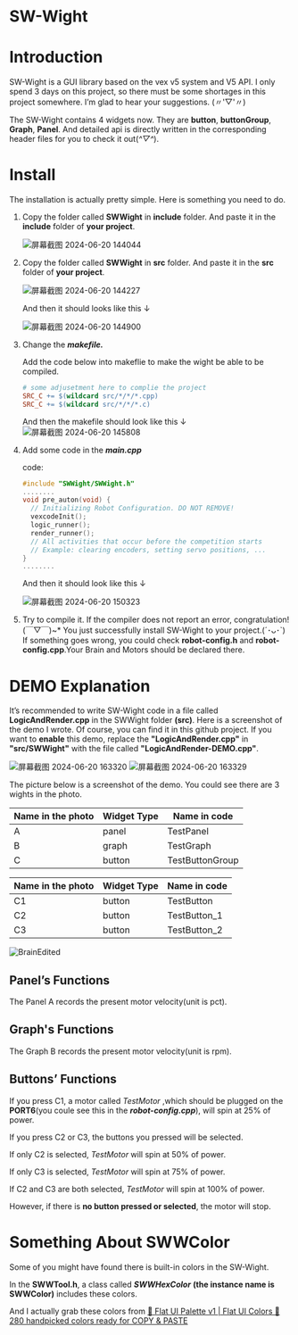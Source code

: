 # SW-Wight

# Introduction

SW-Wight is a GUI library based on the vex v5 system and V5 API. I only spend 3 days on this project, so there must be some shortages in this project somewhere. I’m glad  to hear your suggestions. (〃'▽'〃)

The SW-Wight contains 4 widgets now. They are **button**, **buttonGroup**, **Graph**, **Panel**. And detailed api is directly written in the corresponding header files for you to check it out(*^▽^*).

# Install

The installation is actually pretty simple. Here is something  you need to do.

1. Copy the folder called **SWWight** in **include** folder. And paste it in the **include** folder of **your project**.
    
    ![屏幕截图 2024-06-20 144044](https://github.com/SunWater-233/SW-Wight/assets/109706896/d4b75cc5-624d-4895-b21c-e96656f485cf)

    
2. Copy the folder called **SWWight** in **src** folder. And paste it in the **src** folder of **your project**.
    
   ![屏幕截图 2024-06-20 144227](https://github.com/SunWater-233/SW-Wight/assets/109706896/fee113bf-8194-44dc-973d-dda0a0e2d1c3)

    
    And then it should looks like this ↓
    
    ![屏幕截图 2024-06-20 144900](https://github.com/SunWater-233/SW-Wight/assets/109706896/1e1c7bb4-dcb8-4943-abc8-3ed0805f05b3)

    
3. Change the ***makefile.***
    
    Add the code below into makeflie to make the wight be able to be compiled.
    
    ```makefile
    # some adjusetment here to complie the project
    SRC_C += $(wildcard src/*/*/*.cpp)
    SRC_C += $(wildcard src/*/*/*.c)
    ```
    
    And then the makefile should look like this ↓
    ![屏幕截图 2024-06-20 145808](https://github.com/SunWater-233/SW-Wight/assets/109706896/dc9e3d60-04f1-4bca-ace2-5aa607a82b35)

4. Add some code in the ***main.cpp***
    
    code:
    
    ```cpp
    #include "SWWight/SWWight.h"
    ........
    void pre_auton(void) {
      // Initializing Robot Configuration. DO NOT REMOVE!
      vexcodeInit();
      logic_runner();
      render_runner();
      // All activities that occur before the competition starts
      // Example: clearing encoders, setting servo positions, ...
    }
    ........
    ```
    
    And then it should look like this ↓
    
    ![屏幕截图 2024-06-20 150323](https://github.com/SunWater-233/SW-Wight/assets/109706896/a906d086-a886-4903-a3aa-0c229c99598d)

    
5. Try to compile it. If the compiler does not report an error, congratulation! (￣▽￣)~*  You just successfully install SW-Wight to your project.(´･ᴗ･`) If something goes wrong, you could check  **robot-config.h** and **robot-config.cpp**.Your Brain and Motors should be declared there.

# DEMO Explanation

It’s recommended to write SW-Wight code in a file called **LogicAndRender.cpp** in the SWWight folder **(src)**. Here is a screenshot of the demo I wrote. Of course, you can find it in this github project.
If you want to **enable** this demo, replace the **"LogicAndRender.cpp"** in **"src/SWWight"** with the file called **"LogicAndRender-DEMO.cpp"**. 

![屏幕截图 2024-06-20 163320](https://github.com/SunWater-233/SW-Wight/assets/109706896/a7e7db0a-6e16-4526-9cc5-453032d1eef9)
![屏幕截图 2024-06-20 163329](https://github.com/SunWater-233/SW-Wight/assets/109706896/9a7e3840-6645-463d-8c68-2d665cd8d053)


The picture below is a screenshot of the demo. You could see there are 3 wights in the photo.

 

| Name in the photo | Widget Type | Name in code    |
| ----------------- | ----------- | --------------- |
| A                 | panel       | TestPanel       |
| B                 | graph       | TestGraph       |
| C                 | button      | TestButtonGroup |

| Name in the photo | Widget Type | Name in code |
| ----------------- | ----------- | ------------ |
| C1                | button      | TestButton   |
| C2                | button      | TestButton_1 |
| C3                | button      | TestButton_2 |

![BrainEdited](https://github.com/SunWater-233/SW-Wight/assets/109706896/97d157a6-cbeb-42ac-a0d8-2bbcf2986a4f)


## Panel’s Functions

The Panel A records the present motor velocity(unit is pct).

## Graph's Functions

The Graph B records the present motor velocity(unit is rpm).

## Buttons’ Functions

If you press C1, a motor called *TestMotor* ,which should be plugged on the **PORT6**(you coule see this in the ***robot-config.cpp***), will spin at 25% of power.

If you press C2 or C3, the buttons you pressed will be selected.

If only C2 is selected, *TestMotor*  will spin at 50% of power.

If only C3 is selected, *TestMotor*  will spin at 75% of power.

If C2 and C3 are both selected, *TestMotor*  will spin at 100% of power.

However, if there is **no button pressed or selected**, the motor will stop.

# Something About SWWColor

Some of you might have found there is built-in colors in the SW-Wight.

In the **SWWTool.h**, a class called ***SWWHexColor*** **(the instance name is SWWColor)** includes these colors.

And I actually grab these colors from [🎨 Flat UI Palette v1 | Flat UI Colors 🎨 280 handpicked colors ready for COPY & PASTE](https://flatuicolors.com/palette/defo)
